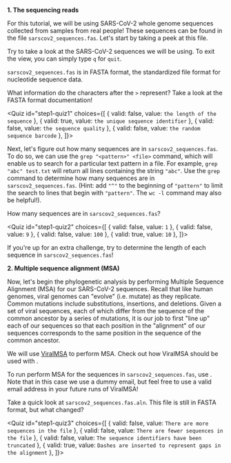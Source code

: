 <script>
import Link from "$components/Link.svelte";
import Execute from "$components/Execute.svelte";
import Quiz from "$components/Quiz.svelte";
</script>

**1. The sequencing reads**

For this tutorial, we will be using SARS-CoV-2 whole genome sequences collected from samples from real people! These sequences can be found in the file `sarscov2_sequences.fas`. Let's start by taking a peek at this file.

Try <Execute command="less -S sarscov2_sequences.fas" inline /> to take a look at the SARS-CoV-2 sequences we will be using. To exit the view, you can simply type `q` for `quit`.

`sarscov2_sequences.fas` is in FASTA format, the standardized file format for nucleotide sequence data.

What information do the characters after the `>` represent? Take a look at the FASTA format <Link href="https://www.ncbi.nlm.nih.gov/genbank/fastaformat/">documentation</Link>! 

<Quiz
	id="step1-quiz1"
	choices={[
		{ valid: false, value: `the length of the sequence` },
		{ valid: true, value: `the unique sequence identifier` },
		{ valid: false, value: `the sequence quality` },
		{ valid: false, value: `the random sequence barcode` },
    ]}>
	<span slot="prompt"></span>
</Quiz>

Next, let's figure out how many sequences are in `sarscov2_sequences.fas`. To do so, we can use the `grep "<pattern>" <file>` command, which will enable us to search for a particular text pattern in a file. For example, `grep "abc" test.txt` will return all lines containing the string `"abc"`. Use the `grep` command to determine how many sequences are in `sarscov2_sequences.fas`. (Hint: add `"^"` to the beginning of `"pattern"` to limit the search to lines that begin with `"pattern"`. The `wc -l` command may also be helpful!).

How many sequences are in `sarscov2_sequences.fas`?

<Quiz
	id="step1-quiz2"
	choices={[
		{ valid: false, value: `1` },
		{ valid: false, value: `9` },
		{ valid: false, value: `100` },
		{ valid: true, value: `10` },
    ]}>
	<span slot="prompt"></span>
</Quiz>

If you're up for an extra challenge, try to determine the length of each sequence in `sarscov2_sequences.fas`!

**2. Multiple sequence alignment (MSA)**

Now, let's begin the phylogenetic analysis by performing Multiple Sequence Alignment (MSA) for our SARS-CoV-2 sequences. Recall that like human genomes, viral genomes can "evolve" (i.e. mutate) as they replicate. Common mutations include substitutions, insertions, and deletions. Given a set of viral sequences, each of which differ from the sequence of the common ancestor by a series of mutations, it is our job to first "line up" each of our sequences so that each position in the "alignment" of our sequences corresponds to the same position in the sequence of the common ancestor. 

We will use [ViralMSA](https://github.com/niemasd/ViralMSA) to perform MSA. Check out how ViralMSA should be used with <Execute command="ViralMSA.py -h" inline />.

To run perform MSA for the sequences in `sarscov2_sequences.fas`, use <Execute command="ViralMSA.py  --omit_ref -s sarscov2_sequences.fas -r sarscov2_reference.fas -e myemail -o ViralMSA_Out" inline />. Note that in this case we use a dummy email, but feel free to use a valid email address in your future runs of ViralMSA!

Take a quick look at `sarscov2_sequences.fas.aln`. This file is still in FASTA format, but what changed?

<Quiz
	id="step1-quiz3"
	choices={[
		{ valid: false, value: `There are more sequences in the file` },
		{ valid: false, value: `There are fewer sequences in the file` },
		{ valid: false, value: `The sequence identifiers have been truncated` },
		{ valid: true, value: `Dashes are inserted to represent gaps in the alignment` },
    ]}>
	<span slot="prompt"></span>
</Quiz>
